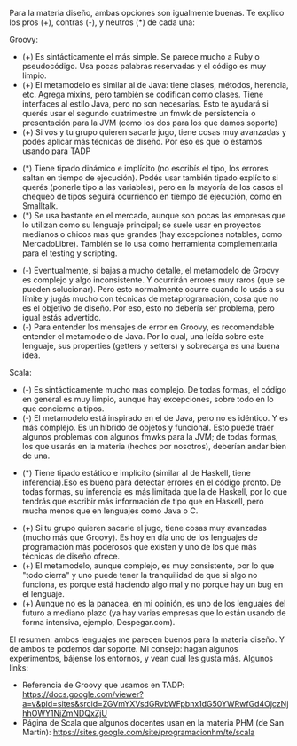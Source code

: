 Para la materia diseño, ambas opciones son igualmente buenas. Te explico los pros (+), contras (-), y neutros (\*) de cada una:

Groovy:

-   (+) Es sintácticamente el más simple. Se parece mucho a Ruby o pseudocódigo. Usa pocas palabras reservadas y el código es muy limpio.
-   (+) El metamodelo es similar al de Java: tiene clases, métodos, herencia, etc. Agrega mixins, pero también se codifican como clases. Tiene interfaces al estilo Java, pero no son necesarias. Esto te ayudará si querés usar el segundo cuatrimestre un fmwk de persistencia o presentación para la JVM (como los dos para los que damos soporte)
-   (+) Si vos y tu grupo quieren sacarle jugo, tiene cosas muy avanzadas y podés aplicar más técnicas de diseño. Por eso es que lo estamos usando para TADP

<!-- -->

-   (\*) Tiene tipado dinámico e implícito (no escribís el tipo, los errores saltan en tiempo de ejecución). Podés usar también tipado explícito si querés (ponerle tipo a las variables), pero en la mayoría de los casos el chequeo de tipos seguirá ocurriendo en tiempo de ejecución, como en Smalltalk.
-   (\*) Se usa bastante en el mercado, aunque son pocas las empresas que lo utilizan como su lenguaje principal; se suele usar en proyectos medianos o chicos mas que grandes (hay excepciones notables, como MercadoLibre). También se lo usa como herramienta complementaria para el testing y scripting.

<!-- -->

-   (-) Eventualmente, si bajas a mucho detalle, el metamodelo de Groovy es complejo y algo inconsistente. Y ocurrirán errores muy raros (que se pueden solucionar). Pero esto normalmente ocurre cuando lo usás a su límite y jugás mucho con técnicas de metaprogramación, cosa que no es el objetivo de diseño. Por eso, esto no debería ser problema, pero igual estás advertido.
-   (-) Para entender los mensajes de error en Groovy, es recomendable entender el metamodelo de Java. Por lo cual, una leída sobre este lenguaje, sus properties (getters y setters) y sobrecarga es una buena idea.

Scala:

-   (-) Es sintácticamente mucho mas complejo. De todas formas, el código en general es muy limpio, aunque hay excepciones, sobre todo en lo que concierne a tipos.
-   (-) El metamodelo está inspirado en el de Java, pero no es idéntico. Y es más complejo. Es un híbrido de objetos y funcional. Esto puede traer algunos problemas con algunos fmwks para la JVM; de todas formas, los que usarás en la materia (hechos por nosotros), deberían andar bien de una.

<!-- -->

-   (\*) Tiene tipado estático e implícito (similar al de Haskell, tiene inferencia).Eso es bueno para detectar errores en el código pronto. De todas formas, su inferencia es más limitada que la de Haskell, por lo que tendrás que escribir más información de tipo que en Haskell, pero mucha menos que en lenguajes como Java o C.

<!-- -->

-   (+) Si tu grupo quieren sacarle el jugo, tiene cosas muy avanzadas (mucho más que Groovy). Es hoy en día uno de los lenguajes de programación más poderosos que existen y uno de los que más técnicas de diseño ofrece.
-   (+) El metamodelo, aunque complejo, es muy consistente, por lo que "todo cierra" y uno puede tener la tranquilidad de que si algo no funciona, es porque está haciendo algo mal y no porque hay un bug en el lenguaje.
-   (+) Aunque no es la panacea, en mi opinión, es uno de los lenguajes del futuro a mediano plazo (ya hay varias empresas que lo están usando de forma intensiva, ejemplo, Despegar.com).

El resumen: ambos lenguajes me parecen buenos para la materia diseño. Y de ambos te podemos dar soporte. Mi consejo: hagan algunos experimentos, bájense los entornos, y vean cual les gusta más. Algunos links:

-   Referencia de Groovy que usamos en TADP: <https://docs.google.com/viewer?a=v&pid=sites&srcid=ZGVmYXVsdGRvbWFpbnx1dG50YWRwfGd4OjczNjhhOWY1NjZmNDQxZjU>
-   Página de Scala que algunos docentes usan en la materia PHM (de San Martin): <https://sites.google.com/site/programacionhm/te/scala>

